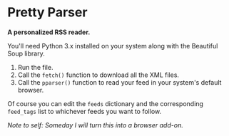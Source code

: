 Pretty Parser
=============

**A personalized RSS reader.**

You'll need Python 3.x installed on your system along with the Beautiful Soup library.

1. Run the file. 
2. Call the `fetch()` function to download all the XML files.
3. Call the `pparser()` function to read your feed in your system's default browser.

Of course you can edit the `feeds` dictionary and the corresponding `feed_tags` list to whichever feeds you want to follow.

*Note to self: Someday I will turn this into a browser add-on.*
